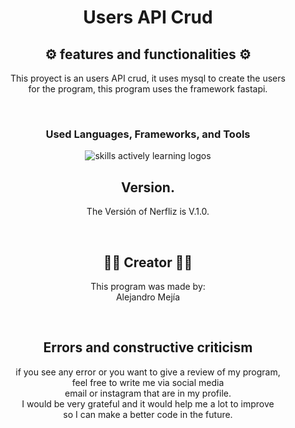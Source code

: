 
  </p><div id = "header" align = "center">
    <h1>Users API Crud</h1>
</div>

<div align="center">
  <h2>⚙️ features and functionalities ⚙️</h2>
  <p>This proyect is an users API crud, it uses mysql to create the users<br>
    for the program, this program uses the framework fastapi.
  </p>
</div><br>

<div align="center">
  <h3> <strong> Used Languages, Frameworks, and Tools </strong></h3>
  <img src="https://skillicons.dev/icons?i=python,mysql,fastapi" alt="skills actively learning logos"/>
</div>

<div align="center">
  <h2>Version.</h2>
  <p>The Versión of Nerfliz is V.1.0.
  </p>
</div><br>

<div align="center">
  <h2>👨‍💻 Creator 👨‍💻</h2>
  <p>This program was made by:<br>
  Alejandro Mejía<br>
</div><br>

<div align="center">
<h2 align="center"> Errors and constructive criticism</h2>
<p>if you see any error or you want to give a review of my program,<br>
feel free to write me via social media<br>email or instagram that are in my profile. <br>
I would be very grateful and it would help me a lot to improve<br> so I can make a better code in the future.
</p>
</div>
